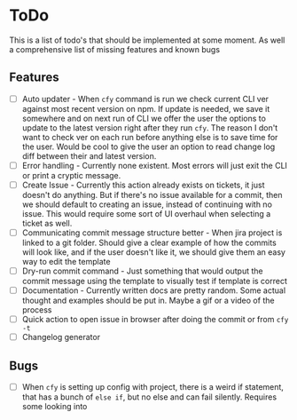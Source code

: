 # ToDo

This is a list of todo's that should be implemented at some moment. As well a comprehensive list of missing features and known bugs

## Features

- [ ] Auto updater - When `cfy` command is run we check current CLI ver against most recent version on npm. If update is needed, we save it somewhere and on next run of CLI we offer the user the options to update to the latest version right after they run `cfy`. The reason I don't want to check ver on each run before anything else is to save time for the user. Would be cool to give the user an option to read change log diff between their and latest version.
- [ ] Error handling - Currently none existent. Most errors will just exit the CLI or print a cryptic message.
- [ ] Create Issue - Currently this action already exists on tickets, it just doesn't do anything. But if there's no issue available for a commit, then we should default to creating an issue, instead of continuing with no issue. This would require some sort of UI overhaul when selecting a ticket as well.
- [ ] Communicating commit message structure better - When jira project is linked to a git folder. Should give a clear example of how the commits will look like, and if the user doesn't like it, we should give them an easy way to edit the template
- [ ] Dry-run commit command - Just something that would output the commit message using the template to visually test if template is correct
- [ ] Documentation - Currently written docs are pretty random. Some actual thought and examples should be put in. Maybe a gif or a video of the process
- [ ] Quick action to open issue in browser after doing the commit or from `cfy -t`
- [ ] Changelog generator

## Bugs

- [ ] When `cfy` is setting up config with project, there is a weird if statement, that has a bunch of `else if`, but no else and can fail silently. Requires some looking into
